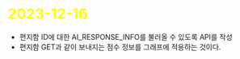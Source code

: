 # <span style="color:yellow">2023-12-16</span>

- 편지함 ID에 대한 AI_RESPONSE_INFO를 불러올 수 있도록 API를 작성
- 편지함 GET과 같이 보내지는 점수 정보를 그래프에 적용하는 것이다.

